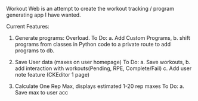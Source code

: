 Workout Web is an attempt to create the workout tracking / program 
generating app I have wanted.

Current Features: 

1. Generate programs: Overload.
To Do: a. Add Custom Programs, 
		b. shift programs from classes in Python code
			to a private route to add programs to db. 

2. Save User data (maxes on user homepage)
To Do: a. Save workouts, 
		b. add interaction with workouts(Pending, RPE, Complete/Fail)
		c. Add user note feature (CKEditor 1 page)
 
3. Calculate One Rep Max, displays estimated 1-20 rep maxes
To Do: a. Save max to user acc

